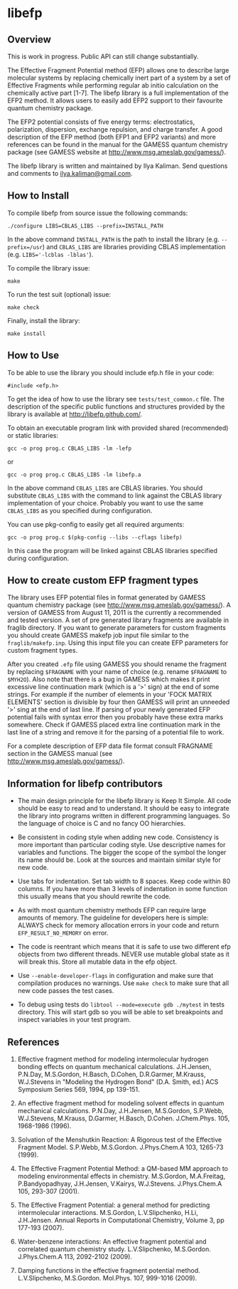 # libefp

## Overview

This is work in progress. Public API can still change substantially.

The Effective Fragment Potential method (EFP) allows one to describe large
molecular systems by replacing chemically inert part of a system by a set of
Effective Fragments while performing regular ab initio calculation on the
chemically active part [1-7]. The libefp library is a full implementation of
the EFP2 method. It allows users to easily add EFP2 support to their favourite
quantum chemistry package.

The EFP2 potential consists of five energy terms: electrostatics, polarization,
dispersion, exchange repulsion, and charge transfer. A good description of the
EFP method (both EFP1 and EFP2 variants) and more references can be found in
the manual for the GAMESS quantum chemistry package (see GAMESS website at
http://www.msg.ameslab.gov/gamess/).

The libefp library is written and maintained by Ilya Kaliman. Send questions
and comments to ilya.kaliman@gmail.com.


## How to Install

To compile libefp from source issue the following commands:

	./configure LIBS=CBLAS_LIBS --prefix=INSTALL_PATH

In the above command `INSTALL_PATH` is the path to install the library
(e.g. `--prefix=/usr`) and `CBLAS_LIBS` are libraries providing CBLAS
implementation (e.g. `LIBS='-lcblas -lblas'`).

To compile the library issue:

	make

To run the test suit (optional) issue:

	make check

Finally, install the library:

	make install


## How to Use

To be able to use the library you should include efp.h file in your code:

	#include <efp.h>

To get the idea of how to use the library see `tests/test_common.c` file. The
description of the specific public functions and structures provided by the
library is available at http://libefp.github.com/.

To obtain an executable program link with provided shared (recommended) or
static libraries:

	gcc -o prog prog.c CBLAS_LIBS -lm -lefp

or

	gcc -o prog prog.c CBLAS_LIBS -lm libefp.a

In the above command `CBLAS_LIBS` are CBLAS libraries. You should substitute
`CBLAS_LIBS` with the command to link against the CBLAS library implementation
of your choice. Probably you want to use the same `CBLAS_LIBS` as you specified
during configuration.

You can use pkg-config to easily get all required arguments:

	gcc -o prog prog.c $(pkg-config --libs --cflags libefp)

In this case the program will be linked against CBLAS libraries specified
during configuration.


## How to create custom EFP fragment types

The library uses EFP potential files in format generated by GAMESS quantum
chemistry package (see http://www.msg.ameslab.gov/gamess/). A version of GAMESS
from August 11, 2011 is the currently a recommended and tested version. A set
of pre generated library fragments are available in fraglib directory. If you
want to generate parameters for custom fragments you should create GAMESS
makefp job input file similar to the `fraglib/makefp.inp`. Using this input
file you can create EFP parameters for custom fragment types.

After you created `.efp` file using GAMESS you should rename the fragment by
replacing `$FRAGNAME` with your name of choice (e.g. rename `$FRAGNAME` to
`$MYH2O`). Also note that there is a bug in GAMESS which makes it print
excessive line continuation mark (which is a '>' sign) at the end of some
strings. For example if the number of elements in your 'FOCK MATRIX ELEMENTS'
section is divisible by four then GAMESS will print an unneeded '>' sing at the
end of last line. If parsing of your newly generated EFP potential fails with
syntax error then you probably have these extra marks somewhere. Check if
GAMESS placed extra line continuation mark in the last line of a string and
remove it for the parsing of a potential file to work.

For a complete description of EFP data file format consult FRAGNAME section in
the GAMESS manual (see http://www.msg.ameslab.gov/gamess/).


## Information for libefp contributors

- The main design principle for the libefp library is Keep It Simple. All
  code should be easy to read and to understand. It should be easy to
  integrate the library into programs written in different programming
  languages. So the language of choice is C and no fancy OO hierarchies.

- Be consistent in coding style when adding new code. Consistency is more
  important than particular coding style. Use descriptive names for variables
  and functions. The bigger the scope of the symbol the longer its name should
  be. Look at the sources and maintain similar style for new code.

- Use tabs for indentation. Set tab width to 8 spaces. Keep code within 80
  columns. If you have more than 3 levels of indentation in some function this
  usually means that you should rewrite the code.

- As with most quantum chemistry methods EFP can require large amounts of
  memory. The guideline for developers here is simple: ALWAYS check for memory
  allocation errors in your code and return `EFP_RESULT_NO_MEMORY` on error.

- The code is reentrant which means that it is safe to use two different efp
  objects from two different threads. NEVER use mutable global state as it
  will break this. Store all mutable data in the efp object.

- Use `--enable-developer-flags` in configuration and make sure that
  compilation produces no warnings. Use `make check` to make sure that all new
  code passes the test cases.

- To debug using tests do `libtool --mode=execute gdb ./mytest` in tests
  directory. This will start gdb so you will be able to set breakpoints and
  inspect variables in your test program.


## References

1. Effective fragment method for modeling intermolecular hydrogen bonding
   effects on quantum mechanical calculations. J.H.Jensen, P.N.Day, M.S.Gordon,
   H.Basch, D.Cohen, D.R.Garmer, M.Krauss, W.J.Stevens in "Modeling the
   Hydrogen Bond" (D.A. Smith, ed.) ACS Symposium Series 569, 1994, pp
   139-151.

2. An effective fragment method for modeling solvent effects in quantum
   mechanical calculations. P.N.Day, J.H.Jensen, M.S.Gordon, S.P.Webb,
   W.J.Stevens, M.Krauss, D.Garmer, H.Basch, D.Cohen. J.Chem.Phys. 105,
   1968-1986 (1996).

3. Solvation of the Menshutkin Reaction: A Rigorous test of the Effective
   Fragment Model. S.P.Webb, M.S.Gordon. J.Phys.Chem.A 103, 1265-73 (1999).

4. The Effective Fragment Potential Method: a QM-based MM approach to modeling
   environmental effects in chemistry. M.S.Gordon, M.A.Freitag,
   P.Bandyopadhyay, J.H.Jensen, V.Kairys, W.J.Stevens. J.Phys.Chem.A 105,
   293-307 (2001).

5. The Effective Fragment Potential: a general method for predicting
   intermolecular interactions. M.S.Gordon, L.V.Slipchenko, H.Li, J.H.Jensen.
   Annual Reports in Computational Chemistry, Volume 3, pp 177-193 (2007).

6. Water-benzene interactions: An effective fragment potential and correlated
   quantum chemistry study. L.V.Slipchenko, M.S.Gordon. J.Phys.Chem.A 113,
   2092-2102 (2009).

7. Damping functions in the effective fragment potential method. L.V.Slipchenko,
   M.S.Gordon. Mol.Phys. 107, 999-1016 (2009).
